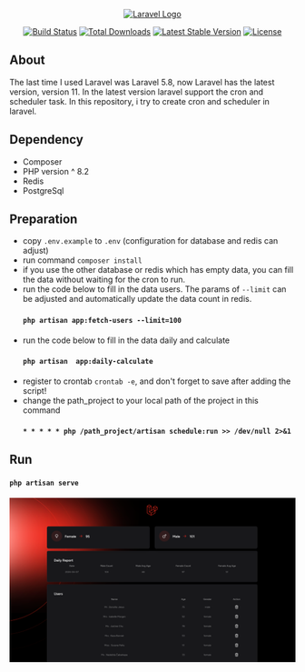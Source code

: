 <p align="center"><a href="https://laravel.com" target="_blank"><img src="https://raw.githubusercontent.com/laravel/art/master/logo-lockup/5%20SVG/2%20CMYK/1%20Full%20Color/laravel-logolockup-cmyk-red.svg" width="400" alt="Laravel Logo"></a></p>

<p align="center">
<a href="https://github.com/laravel/framework/actions"><img src="https://github.com/laravel/framework/workflows/tests/badge.svg" alt="Build Status"></a>
<a href="https://packagist.org/packages/laravel/framework"><img src="https://img.shields.io/packagist/dt/laravel/framework" alt="Total Downloads"></a>
<a href="https://packagist.org/packages/laravel/framework"><img src="https://img.shields.io/packagist/v/laravel/framework" alt="Latest Stable Version"></a>
<a href="https://packagist.org/packages/laravel/framework"><img src="https://img.shields.io/packagist/l/laravel/framework" alt="License"></a>
</p>

## About

The last time I used Laravel was Laravel 5.8, now Laravel has the latest version, version 11. In the latest version
laravel support the cron and scheduler task.
In this repository, i try to create cron and scheduler in laravel.

## Dependency

- Composer
- PHP version ^ 8.2
- Redis
- PostgreSql

## Preparation

- copy `.env.example` to `.env` (configuration for database and redis can adjust)
- run command `composer install`
- if you use the other database or redis which has empty data, you can fill the data without waiting for the cron to
  run.
- run the code below to fill in the data users. The params of `--limit` can be adjusted and automatically update the
  data count in
  redis.
  #### `php artisan app:fetch-users --limit=100`
- run the code below to fill in the data daily and calculate
  #### `php artisan  app:daily-calculate`
- register to crontab `crontab -e`, and don't forget to save after adding the script!
- change the path_project to your local path of the project in this command
  #### `* * * * * php /path_project/artisan schedule:run >> /dev/null 2>&1`

## Run

#### `php artisan serve`

![img.png](public%2Fimg.png)
